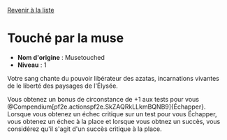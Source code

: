 [Revenir à la liste](..)

# Touché par la muse

 * **Nom d'origine** : Musetouched
 * **Niveau** : 1


<p>Votre sang chante du pouvoir libérateur des azatas, incarnations vivantes de le liberté des paysages de l'Élysée.</p>
<p>Vous obtenez un bonus de circonstance de +1 aux tests pour vous @Compendium[pf2e.actionspf2e.SkZAQRkLLkmBQNB9]{Échapper}. Lorsque vous obtenez un échec critique sur un test pour vous Échapper, vous obtenez un échec à la place et lorsque vous obtnez un succès, vous considérez qu'il s'agit d'un succès critique à la place.</p>